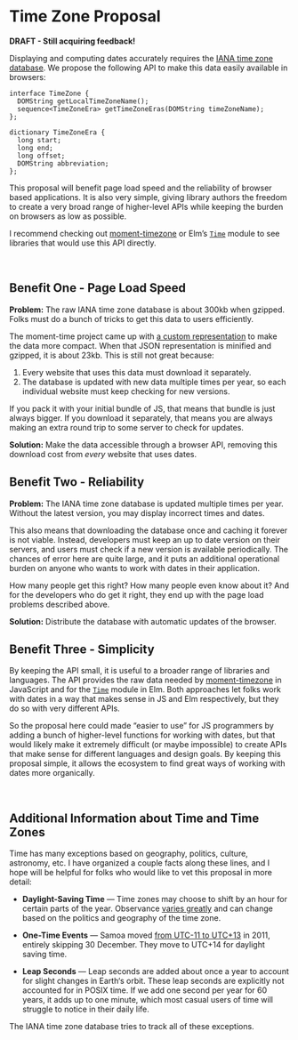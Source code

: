 # Time Zone Proposal

**DRAFT - Still acquiring feedback!**

Displaying and computing dates accurately requires the [IANA time zone database](https://en.wikipedia.org/wiki/Tz_database). We propose the following API to make this data easily available in browsers:

```
interface TimeZone {
  DOMString getLocalTimeZoneName();
  sequence<TimeZoneEra> getTimeZoneEras(DOMString timeZoneName);
};

dictionary TimeZoneEra {
  long start;
  long end;
  long offset;
  DOMString abbreviation;
};
```

This proposal will benefit page load speed and the reliability of browser based applications. It is also very simple, giving library authors the freedom to create a very broad range of higher-level APIs while keeping the burden on browsers as low as possible.

I recommend checking out [moment-timezone](https://github.com/moment/moment-timezone) or Elm’s [`Time`](https://github.com/elm-lang/core/blob/dev/src/Time.elm) module to see libraries that would use this API directly.

<br>

## Benefit One - Page Load Speed

**Problem:** The raw IANA time zone database is about 300kb when gzipped. Folks must do a bunch of tricks to get this data to users efficiently.

The moment-time project came up with [a custom representation](https://github.com/moment/moment-timezone/blob/develop/data/packed/latest.json) to make the data more compact. When that JSON representation is minified and gzipped, it is about 23kb. This is still not great because:

1. Every website that uses this data must download it separately.
2. The database is updated with new data multiple times per year, so each individual website must keep checking for new versions.

If you pack it with your initial bundle of JS, that means that bundle is just always bigger. If you download it separately, that means you are always making an extra round trip to some server to check for updates.

**Solution:** Make the data accessible through a browser API, removing this download cost from *every* website that uses dates.


## Benefit Two - Reliability

**Problem:** The IANA time zone database is updated multiple times per year. Without the latest version, you may display incorrect times and dates.

This also means that downloading the database once and caching it forever is not viable. Instead, developers must keep an up to date version on their servers, and users must check if a new version is available periodically. The chances of error here are quite large, and it puts an additional operational burden on anyone who wants to work with dates in their application.

How many people get this right? How many people even know about it? And for the developers who do get it right, they end up with the page load problems described above.

**Solution:** Distribute the database with automatic updates of the browser.


## Benefit Three - Simplicity

By keeping the API small, it is useful to a broader range of libraries and languages. The API provides the raw data needed by [moment-timezone](https://github.com/moment/moment-timezone) in JavaScript and for the [`Time`](https://github.com/elm-lang/core/blob/dev/src/Time.elm) module in Elm. Both approaches let folks work with dates in a way that makes sense in JS and Elm respectively, but they do so with very different APIs.

So the proposal here could made “easier to use” for JS programmers by adding a bunch of higher-level functions for working with dates, but that would likely make it extremely difficult (or maybe impossible) to create APIs that make sense for different languages and design goals. By keeping this proposal simple, it allows the ecosystem to find great ways of working with dates more organically.

<br>

## Additional Information about Time and Time Zones

Time has many exceptions based on geography, politics, culture, astronomy, etc. I have organized a couple facts along these lines, and I hope will be helpful for folks who would like to vet this proposal in more detail:

  - **Daylight-Saving Time** &mdash; Time zones may choose to shift by an hour for certain parts of the year. Observance [varies greatly](https://en.wikipedia.org/wiki/Daylight_saving_time_by_country) and can change based on the politics and geography of the time zone.

  - **One-Time Events** &mdash; Samoa moved [from UTC-11 to UTC+13](https://en.wikipedia.org/wiki/Time_in_Samoa) in 2011, entirely skipping 30 December. They move to UTC+14 for daylight saving time.
  
  - **Leap Seconds** &mdash; Leap seconds are added about once a year to account for slight changes in Earth‘s orbit. These leap seconds are explicitly not accounted for in POSIX time. If we add one second per year for 60 years, it adds up to one minute, which most casual users of time will struggle to notice in their daily life.

The IANA time zone database tries to track all of these exceptions.
